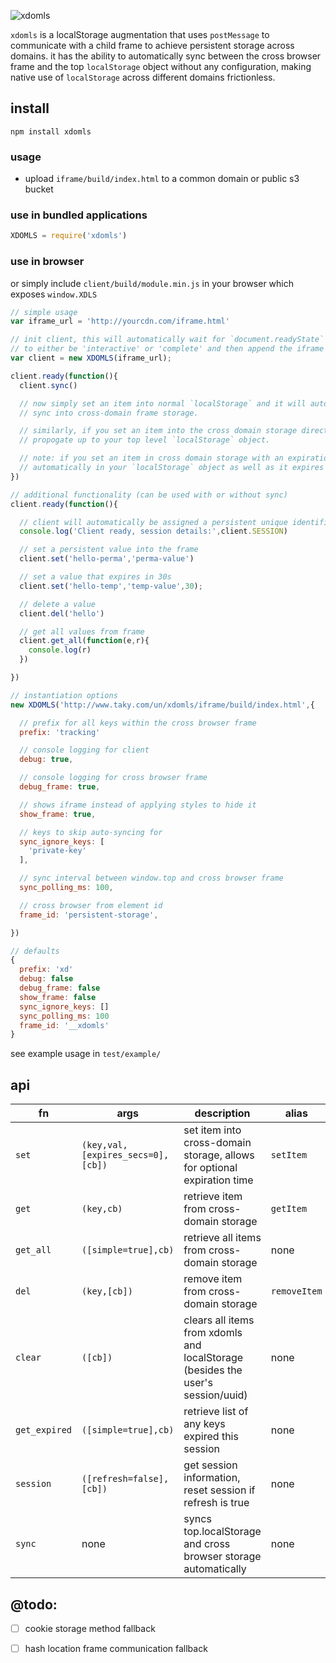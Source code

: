 ![xdomls](https://raw.githubusercontent.com/tosadvisor/xdomls/master/readme.svg?raw=true&sanitize=true "xdomls")

`xdomls` is a localStorage augmentation that uses `postMessage` to communicate with a child frame to achieve persistent
storage across domains. it has the ability to automatically sync between the cross browser frame and the top `localStorage` object
without any configuration, making native use of `localStorage` across different domains frictionless.

## install
```
npm install xdomls
```

### usage
- upload `iframe/build/index.html` to a common domain or public s3 bucket

### use in bundled applications
```javascript
XDOMLS = require('xdomls')
```

### use in browser
or simply include `client/build/module.min.js` in your browser which exposes `window.XDLS`

```javascript
// simple usage
var iframe_url = 'http://yourcdn.com/iframe.html'

// init client, this will automatically wait for `document.readyState`
// to either be 'interactive' or 'complete' and then append the iframe
var client = new XDOMLS(iframe_url);

client.ready(function(){
  client.sync()

  // now simply set an item into normal `localStorage` and it will automatically
  // sync into cross-domain frame storage.

  // similarly, if you set an item into the cross domain storage directly it will automatically
  // propogate up to your top level `localStorage` object.

  // note: if you set an item in cross domain storage with an expiration, it will also be removed
  // automatically in your `localStorage` object as well as it expires (and without refreshing!)
})
```

```javascript
// additional functionality (can be used with or without sync)
client.ready(function(){

  // client will automatically be assigned a persistent unique identifier
  console.log('Client ready, session details:',client.SESSION)

  // set a persistent value into the frame
  client.set('hello-perma','perma-value')

  // set a value that expires in 30s
  client.set('hello-temp','temp-value',30);

  // delete a value
  client.del('hello')

  // get all values from frame
  client.get_all(function(e,r){
    console.log(r)
  })

})
```

```javascript
// instantiation options
new XDOMLS('http://www.taky.com/un/xdomls/iframe/build/index.html',{

  // prefix for all keys within the cross browser frame
  prefix: 'tracking'

  // console logging for client
  debug: true,

  // console logging for cross browser frame
  debug_frame: true,

  // shows iframe instead of applying styles to hide it
  show_frame: true,

  // keys to skip auto-syncing for
  sync_ignore_keys: [
    'private-key'
  ],

  // sync interval between window.top and cross browser frame
  sync_polling_ms: 100,

  // cross browser from element id
  frame_id: 'persistent-storage',

})

// defaults
{
  prefix: 'xd'
  debug: false
  debug_frame: false
  show_frame: false
  sync_ignore_keys: []
  sync_polling_ms: 100
  frame_id: '__xdomls'
}
```

see example usage in `test/example/`

## api
|fn|args|description|alias|
|-|-|-|-|
|`set`|`(key,val,[expires_secs=0],[cb])`|set item into cross-domain storage, allows for optional expiration time|`setItem`|
|`get`|`(key,cb)`|retrieve item from cross-domain storage|`getItem`|
|`get_all`|`([simple=true],cb)`|retrieve all items from cross-domain storage|none|
|`del`|`(key,[cb])`|remove item from cross-domain storage|`removeItem`|
|`clear`|`([cb])`|clears all items from xdomls and localStorage (besides the user's session/uuid)|none|
|`get_expired`|`([simple=true],cb)`|retrieve list of any keys expired this session|none|
|`session`|`([refresh=false],[cb])`|get session information, reset session if refresh is true|none|
|`sync`|none|syncs top.localStorage and cross browser storage automatically|none|

## @todo:
- [ ] cookie storage method fallback
- [ ] hash location frame communication fallback

